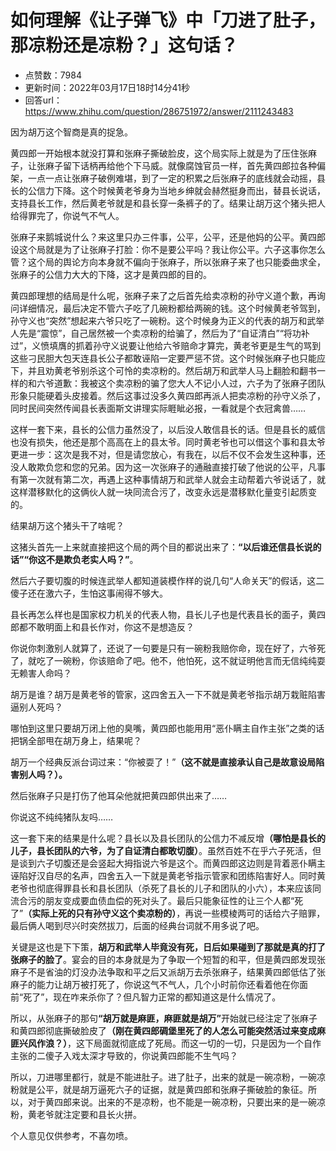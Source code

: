 # 如何理解《让子弹飞》中「刀进了肚子，那凉粉还是凉粉？」这句话？
- 点赞数：7984
- 更新时间：2022年03月17日18时14分41秒
- 回答url：https://www.zhihu.com/question/286751972/answer/2111243483
<body>
 <p data-pid="c--Was1I">因为胡万这个智商是真的捉急。</p>
 <p data-pid="4UZV9UO5">黄四郎一开始根本就没打算和张麻子撕破脸皮，这个局实际上就是为了压住张麻子，让张麻子留下话柄再给他个下马威。就像腐蚀官员一样，首先黄四郎拉各种偏架，一点一点让张麻子破例难堪，到了一定的积累之后张麻子的底线就会动摇，县长的公信力下降。这个时候黄老爷身为当地乡绅就会赫然挺身而出，替县长说话，支持县长工作，然后黄老爷就是和县长穿一条裤子的了。结果让胡万这个猪头把人给得罪完了，你说气不气人。</p>
 <p data-pid="OHEaQMVv">张麻子来鹅城说什么？来这里只办三件事，公平，公平，还是他妈的公平。黄四郎设这个局就是为了让张麻子打脸：你不是要公平吗？我让你公平。六子这事你怎么管？这个局的舆论方向本身就不偏向于张麻子，所以张麻子来了也只能委曲求全，张麻子的公信力大大的下降，这才是黄四郎的目的。</p>
 <p data-pid="zH0lajQf">黄四郎理想的结局是什么呢，张麻子来了之后首先给卖凉粉的孙守义道个歉，再询问详细情况，最后决定不管六子吃了几碗粉都给两碗的钱。这个时候黄老爷驾到，孙守义也“突然”想起来六爷只吃了一碗粉。这个时候身为正义的代表的胡万和武举人先是“震惊”，自己居然被一个卖凉粉的给骗了，然后为了“自证清白”“将功补过”，义愤填膺的抓着孙守义说要让他给六爷赔命才算完，黄老爷更是生气的骂到这些刁民胆大包天连县长公子都敢诬陷一定要严惩不贷。这个时候张麻子也只能应下，并且劝黄老爷别杀这个可怜的卖凉粉的。然后胡万和武举人马上翻脸和翻书一样的和六爷道歉：我被这个卖凉粉的骗了您大人不记小人过，六子为了张麻子团队形象只能硬着头皮接着。然后这事过没多久黄四郎再派人把卖凉粉的孙守义杀了，同时民间突然传闻县长表面斯文讲理实际睚眦必报，一看就是个衣冠禽兽……</p>
 <p data-pid="7uoWn4se">这样一套下来，县长的公信力虽然没了，以后没人敢信县长的话。但是县长的威信也没有损失，他还是那个高高在上的县太爷。同时黄老爷也可以借这个事和县太爷更进一步：这次是我不对，但是请您放心，有我在，以后不仅不会发生这种事，还没人敢欺负您和您的兄弟。因为这一次张麻子的通融直接打破了他说的公平，凡事有第一次就有第二次，再遇上这种事情胡万和武举人就会主动帮着六爷说话了，就这样潜移默化的这俩伙人就一块同流合污了，改变永远是潜移默化量变引起质变的。</p>
 <p data-pid="UG9RWBM7">结果胡万这个猪头干了啥呢？</p>
 <p data-pid="zG0MFaHW">这猪头首先一上来就直接把这个局的两个目的都说出来了：<b>“以后谁还信县长说的话”“你这不是欺负老实人吗？”</b>。</p>
 <p data-pid="ayCiPr6Z">然后六子要切腹的时候连武举人都知道装模作样的说几句“人命关天”的假话，这二傻子还在激六子，生怕这事闹得不够大。</p>
 <p data-pid="pMgecVSr">县长再怎么样也是国家权力机关的代表人物，县长儿子也是代表县长的面子，黄四郎都不敢明面上和县长作对，你这不是想造反？</p>
 <p data-pid="hv-Krg9U">你说你刺激别人就算了，还说了一句要是只有一碗粉我赔你命，现在好了，六爷死了，就吃了一碗粉，你该赔命了吧。他不，他怕死，这不就证明他言而无信纯纯耍无赖害人命吗？</p>
 <p data-pid="aJ4ZqEgi">胡万是谁？胡万是黄老爷的管家，这四舍五入一下不就是黄老爷指示胡万栽赃陷害逼别人死吗？</p>
 <p data-pid="zxh-ugsB">哪怕到这里只要胡万闭上他的臭嘴，黄四郎也能用用“恶仆瞒主自作主张”之类的话把锅全部甩在胡万身上，结果呢？</p>
 <p data-pid="eFnIK1t4">胡万一个经典反派台词过来：“你被耍了！”<b>（这不就是直接承认自己是故意设局陷害别人吗？）。</b></p>
 <p data-pid="zy-a5kPn">然后张麻子只是打伤了他耳朵他就把黄四郎供出来了……</p>
 <p data-pid="tDJ4GadL">你说这不纯纯猪队友吗……</p>
 <p data-pid="mJ7ort4J">这一套下来的结果是什么呢？县长以及县长团队的公信力不减反增<b>（哪怕是县长的儿子，县长团队的六爷，为了自证清白都敢切腹）</b>。虽然百姓不在乎六子死活，但是谈到六子切腹还是会竖起大拇指说六爷是这个。而黄四郎这边则是背着恶仆瞒主诬陷好汉自尽的名声，四舍五入一下就是黄老爷指示管家和团练陷害好人。同时黄老爷也彻底得罪县长和县长团队（杀死了县长的儿子和团队的小六），本来应该同流合污的朋友变成要血债血偿的死对头了。最后只能象征性的让三个人都“死了”<b>（实际上死的只有孙守义这个卖凉粉的）</b>，再说一些模棱两可的话给六子赔罪，最后俩人喝到尽兴时突然拔刀，后面的经典台词就不用多说了吧。</p>
 <p data-pid="mFXfN5A3">关键是这也是下下策，<b>胡万和武举人毕竟没有死，日后如果碰到了那就是真的打了张麻子的脸了</b>。宴会的目的本身就是为了争取一个短暂的和平，但是黄四郎发现张麻子不是省油的灯没办法争取和平之后又派胡万去杀张麻子，结果黄四郎低估了张麻子的能力让胡万被打死了，你说这气不气人，几个小时前你还看着他在你面前“死了”，现在咋来杀你了？但凡智力正常的都知道这是什么情况了。</p>
 <p data-pid="9bHGyBUm">所以，从张麻子的那句<b>“胡万就是麻匪，麻匪就是胡万”</b>开始就已经注定了张麻子和黄四郎彻底撕破脸皮了<b>（刚在黄四郎碉堡里死了的人怎么可能突然活过来变成麻匪兴风作浪？）</b>，这下局面就彻底成了死局。而这一切的一切，只是因为一个自作主张的二傻子入戏太深才导致的，你说黄四郎能不生气吗？</p>
 <p data-pid="1dRNT7PX">所以，刀进哪里都行，就是不能进肚子。进了肚子，出来的就是一碗凉粉，一碗凉粉就是公平，就是胡万逼死六子的证据，就是黄四郎和张麻子撕破脸的象征。所以，对于黄四郎来说。出来的不是凉粉，也不能是一碗凉粉，只要出来的是一碗凉粉，黄老爷就注定要和县长火拼。</p>
 <p data-pid="zDvJQcRH">个人意见仅供参考，不喜勿喷。</p>
</body>